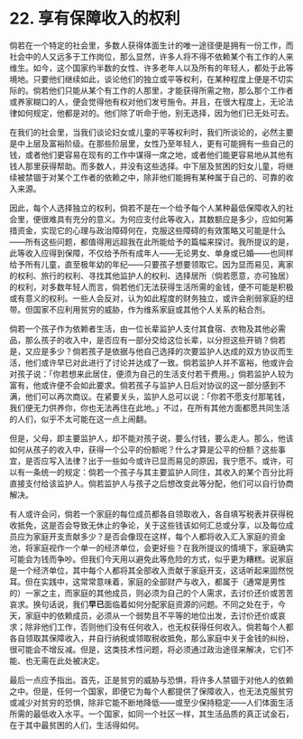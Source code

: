 # 22. 享有保障收入的权利

倘若在一个特定的社会里，多数人获得体面生计的唯一途径便是拥有一份工作，而社会中的人又远多于工作岗位，那么显然，许多人将不得不依赖某个有工作的人来维生。如今，这个国家约半数的女性、许多老年人以及所有的年轻人，都处于此等境地。只要他们继续如此，谈论他们的独立或平等权利，在某种程度上便是不切实际的。倘若他们只能从某个有工作的人那里，才能获得所需之物，那么那个工作者或养家糊口的人，便会觉得他有权对他们发号施令。并且，在很大程度上，无论法律如何规定，他都是对的。他们除了听命于他，别无选择，因为他们已无处可去。

在我们的社会里，当我们谈论妇女或儿童的平等权利时，我们所谈论的，必然主要是中上层及富裕阶级。在那些阶层里，女性乃至年轻人，更有可能拥有一些自己的钱，或者他们更容易在现有的工作中谋得一席之地，或者他们能更容易地从其他有钱人那里获得帮助。而多数人，并没有这些选择。中下层及贫困的妇女儿童，将继续被禁锢于对某个工作者的依赖之中，除非他们能拥有某种属于自己的、可靠的收入来源。

因此，每个人选择独立的权利，倘若不是在一个给予每个人某种最低保障收入的社会里，便很难具有充分的意义。为何应支付此等收入，其数额应是多少，应如何筹措资金，实现它的心理与政治障碍何在，克服这些障碍的有效策略又可能是什么——所有这些问题，都值得用远超我在此所能给予的篇幅来探讨。我所提议的是，此等收入应得到保障，不仅给予所有成年人——无论男女、单身或已婚——也同样给予所有儿童，直至极年幼的年纪——只要孩子想要领取它。因为显而易见，离家的权利、旅行的权利、寻找其他监护人的权利、选择居所（倘若愿意，亦可独居）的权利，对多数年轻人而言，倘若他们无法获得生活所需的金钱，便不可能是积极或有意义的权利。一些人会反对，认为如此程度的财务独立，或许会削弱家庭的纽带。但国家不应利用贫穷的威胁，作为维系家庭或其他个人关系的粘合剂。

倘若一个孩子作为依赖者生活，由一位长辈监护人支付其食宿、衣物及其他必需品，那么孩子的收入中，是否应有一部分交给这位长辈，以分担这些开销？倘若是，又应是多少？倘若孩子是依据与他自己选择的次要监护人达成的双方协议而生活，他们或许早已对此进行了讨论并达成了一致。倘若监护人并不富裕，他或许会对孩子说：「你若想来此居住，便须为自己的生活支付若干费用。」倘若监护人较为富有，他或许便不会如此要求。倘若孩子与监护人日后对协议的这一部分感到不满，他们可以再次商议。在紧要关头，监护人总可以说：「你若不愿支付那笔钱，我们便无力供养你，你也无法再住在此地。」不过，在所有其他方面都愿共同生活的人们，似乎不太可能在这一点上闹翻。

但是，父母，即主要监护人，却不能对孩子说，要么付钱，要么走人。那么，他该如何从孩子的收入中，获得一个公平的份额呢？什么才算是公平的份额？这些事宜，是否应写入法律？出于一些如今或许已显而易见的原因，我宁愿不。或许，可以有一条统一的规定：倘若一个孩子与其主要监护人同住，其收入的某个百分比将直接支付给该监护人。倘若监护人与孩子之后想改变此等分配，他们可以自行协商解决。

有人或许会问，倘若一个家庭的每位成员都各自领取收入，各自填写税表并获得税收抵免，这是否会导致无休止的争论，关于这些钱该如何汇总或分享，以及每位成员应为家庭开支贡献多少？是否会像现在这样，每个人都将收入汇入家庭的资金池，将家庭视作一个单一的经济单位，会更好些？在我所提议的情境下，家庭确实可能会为钱而争吵。但我们今天用以避免此等危险的方式，似乎更为糟糕。说家庭是一个经济单位，其中每个人都将其全部收入贡献于家庭开支，这话听起来固然悦耳。但在实践中，这常常意味着，家庭的全部财产与收入，都属于（通常是男性的）一家之主，而家庭的其他成员，则必须为自己的个人需求，去讨价还价或苦苦哀求。换句话说，我们**早已**面临着如何分配家庭资源的问题。不同之处在于，今天，家庭中的依赖成员，必须从一个弱势且不平等的地位出发，去讨价还价或哀求；除非他们工作，否则他们没有任何收入，也无权获得任何收入。倘若每个人都各自领取其保障收入，并自行纳税或领取税收抵免，那么家庭中关于金钱的纠纷，很可能会不增反减。但是，这类技术性问题，将必须通过政治途径来解决，它们不能、也无需在此处被决定。

最后一点应予指出。首先，正是贫穷的威胁与恐惧，将许多人禁锢于对他人的依赖之中。但是，任何一个国家，即便它为每个人都提供了保障收入，也无法克服贫穷或减少对贫穷的恐惧，除非它能不断地降低——或至少保持稳定——人们体面生活所需的最低收入水平。一个国家，如同一个社区一样，其生活品质的真正试金石，在于其中最贫困的人们，生活得如何。